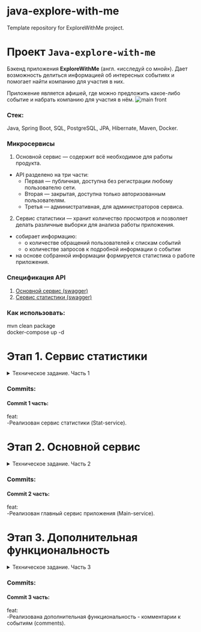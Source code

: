 # java-explore-with-me
Template repository for ExploreWithMe project.
# Проект `Java-explore-with-me`

Бэкенд приложения **ExploreWithMe** (англ. «исследуй со мной»). Дает возможность делиться информацией об интересных событиях и помогает найти компанию для участия в них.

Приложение является афишей, где можно предложить какое-либо событие и набрать компанию для участия в нём.
![main front](./front%20page.png)

### Стек:
Java, Spring Boot, SQL, PostgreSQL, JPA, Hibernate, Maven, Docker.

### Микросервисы
1. Основной сервис — содержит всё необходимое для работы продукта.

- API разделено на три части:
  - Первая — публичная, доступна без регистрации любому пользователю сети.
  - Вторая — закрытая, доступна только авторизованным пользователям.
  - Третья — административная, для администраторов сервиса.

2. Сервис статистики — хранит количество просмотров и позволяет делать различные выборки для анализа работы приложения.
- собирает информацию:  
  - о количестве обращений пользователей к спискам событий  
  - о количестве запросов к подробной информации о событии  
- на основе собранной информации формируется статистика о работе приложения.  

### Спецификация API
1. [Основной сервис (swagger)](https://petstore.swagger.io/?url=https://raw.githubusercontent.com/Keindel/java-explore-with-me/main/ewm-main-service-spec.json)
2. [Сервис статистики (swagger)](https://petstore.swagger.io/?url=https://raw.githubusercontent.com/Keindel/java-explore-with-me/main/ewm-stats-service-spec.json)

### Как использовать:
mvn clean package  
docker-compose up -d

# Этап 1. Сервис статистики  
<details> <summary> Техническое задание. Часть 1 </summary>  

Первый этап — реализация сервиса статистики. Его функционал достаточно прост и ограничен,
поэтому начать с него будет лучше всего. Реализация сервиса статистики позволит вам
разобраться со спецификацией API и основными требованиями ТЗ, а также подготовить сборку
проекта.

На первом этапе необходимо:
1. Реализовать сервис статистики в соответствии со спецификацией:
   [ewm-stats-service.json](https://raw.githubusercontent.com/yandex-praktikum/java-explore-with-me/main/ewm-stats-service-spec.json).
2. Реализовать HTTP-клиент для работы с сервисом статистики.
3. Подготовить сборку проекта.
4. Определиться с тематикой дополнительной функциональности, которую вы будете реализовывать.

### Базовые требования
Разработка должна вестись в публичном репозитории, созданном на основе
[шаблона](https://github.com/yandex-praktikum/java-explore-with-me).

Весь код первого этапа разместите в отдельной ветке с именем `stat_svc`.

### Что будет проверяться

* Работающая сборка проекта:
    * проект компилируется без ошибок;
    * сервис статистики успешно запускается в докер-контейнере;
    * экземпляр PostgreSQL для сервиса статистики успешно запускается в докер-контейнере.
* Корректная работа сервиса статистики:
    * все эндпоинты отрабатывают в соответствии со спецификацией;
    * данные успешно сохраняются и выгружаются из базы данных;
    * реализован HTTP-клиент сервиса статистики.

##### 💡 На этом этапе у вас две итерации проверки работы.

### Как подготовить сборку проекта

1. Учитывайте многомодульность.

Приложение дипломного проекта должно состоять из двух отдельно запускаемых сервисов — в
контексте сборки проекта при помощи Maven это означает, что проект будет многомодульным.
Но это ещё не всё. Сами сервисы можно также разбить на подмодули.

Сервис статистики должен состоять из HTTP-сервиса и HTTP-клиента. Это значит, что модуль
статистики можно разделить на два подмодуля.

Механизм взаимодействия сервиса и клиента предполагает, что они будут использовать одни и
те же объекты для запросов и ответов. Исходя из этого, можно выделить еще один подмодуль,
в котором будут размещены общие классы DTO.

Структуру модулей и зависимостей можно представить в виде такой схемы.
![img.png](img.png)

2. Поработайте с файлами.
    *  модули основного сервиса и сервиса статистики должны содержать `dockerfile`;
    * в корне проекта должен быть создан файл `docker-compose.yml`, описывающий запуск
      контейнеров с сервисами проекта и базами данных для них.
    * файл `pom.xml`, описывающий сборку основного сервиса, на данном этапе должен содержать
      только указание на родительский модуль и идентификатор артефакта.

3. Проверьте обязательные зависимости.

Одной из обязательных зависимостей в каждом из сервисов должен быть `Spring BootActuator`.
Вот идентификаторы для её добавления.
```java
<dependency>
    <groupId>org.springframework.boot</groupId>
    <artifactId>spring-boot-starter-actuator</artifactId>
</dependency>
```

### После завершения ревью
Когда все замечания ревьюера будут устранены и ваш Pull Request будет утверждён,
не забудьте сделать слияние изменений из ветки `stats-svc` в ветку `main`. Для этого
перейдите в ваш Pull Request на платформе GitHub и нажмите кнопку `Merge pull request`.

Начинать большой проект всегда сложно, но важно сделать первый шаг.

Приступайте к первому этапу! (^_-)≡☆  
</details>  

### Commits:  
#### Commit 1 часть:  
feat:  
-Реализован сервис статистики (Stat-service).  

# Этап 2. Основной сервис  
<details> <summary> Техническое задание. Часть 2 </summary>  

На прошлом этапе вы подготовили Maven-проект и модуль статистики, который состоит из HTTP-сервиса и HTTP-клиента.
Теперь пришло время реализации основного сервиса! Для начала просмотрите ещё раз техническое задание и изучите
[спецификацию API основного сервиса](https://raw.githubusercontent.com/yandex-praktikum/java-explore-with-me/main/ewm-main-service-spec.json).

### Базовые требования
Реализация должна вестись в отдельной ветке с именем `main_svc`. Эта ветка должна основываться на ветке `main`,
в которую слиты изменения предыдущего этапа.

### Что будет проверяться
1. Работающая сборка проекта:
    * проект компилируется без ошибок;
    * основной сервис и сервис статистики успешно запускаются в Docker-контейнерах;
    * для каждого сервиса запускается свой экземпляр PostgreSQL в Docker-контейнере.
2. Корректная работа основного сервиса:
    * все эндпоинты отрабатывают в соответствии со спецификацией;
    * данные успешно сохраняются и выгружаются из базы данных;
    * основной сервис и сервис статистики корректно взаимодействуют;
    * реализация работы с данными не производит лишней нагрузки на базу данных.

##### 💡 На этом этапе у вас три итерации проверки работы.

### После завершения ревью
Также же как и на первом этапе, после того, как все замечания ревьюера будут устранены и ваш Pull Request будет
утверждён — сделайте слияние изменений из ветки `main-svc` в ветку `main`. Для этого вам нужно перейти в ваш
Pull Request на платформе GitHub и нажать кнопку `Merge pull request`.

Не останавливайтесь — всё получится.

Приступайте ко второму этапу! ヽ(・∀・)ﾉ  
</details>  

### Commits:
#### Commit 2 часть:
feat:  
-Реализован главный сервис приложения (Main-service).  

# Этап 3. Дополнительная функциональность
<details> <summary> Техническое задание. Часть 3 </summary>  

Вы уже спроектировали полноценное приложение — и бóльшая часть
дипломной работы позади.
Поздравляем!

Осталось последнее задание — реализация выбранной вами дополнительной
функциональности.
На этом этапе вам предстоит, во-первых, реализовать саму функциональность,
а также написать базовые Postman-тесты, которые будут проверять её
работоспособность.

### Базовые требования
Реализация должна вестись в отдельной ветке с именем `feature_NAME`,
где `NAME` — краткое название дополнительной функциональности:
* `comments` — комментарии к событиям;
* `subscriptions` — подписки на других пользователей;
* `rating_events` — лайки/дизлайки, рейтинг мероприятий;
* `location_processing` — администрирование локаций;
* `moderation_enhancement` — модерация событий администратором;

> 🔧 Ветка `feature_NAME` должна основываться на ветке `main`, в которую
слиты изменения предыдущего этапа.

### Что будет проверяться
* Работоспособность сервисов, реализованных на предыдущих этапах.
* Наличие базовых Postman-тестов. Они должны проверять коды ответов
  спроектированных вами эндпоинтов в рамках реализации выбранной функциональности.
* Полнота и корректность реализации выбранной функциональности.

### Путь к Postman-коллекции
Вам нужно экспортировать Postman-коллекцию и сохранить её в папке Postman.
Сам файл должен называться `feature.json`. Путь к файлу в репозитории
должен быть `postman/feature.json`.

> 💡 На этом этапе у вас три итерации проверки работы.
Последнее усилие — и вы у цели.

### Когда все готово
После того как диплом будет готов, его нужно сдать архивом.
Это необходимо, чтобы сформировать цифровой след — он будет
олицетворять факт успешно завершенного обучения.
Для этого сделайте следующее.

1. В `Readme.md` добавьте ссылку на пул-реквест, открытый из ветки
   `feature_NAME` в main. Прикладывайте ссылку именно на пул-реквест,
   а не на репозиторий, чтобы ревьюер мог оставить комментарии.
2. В аккаунте GitHub выберите ветку — `feature_NAME`.
3. Нажмите на кнопку “Code” и выберите “Download ZIP”.

![img_1.png](img_1.png)
> 💡 ВАЖНО! Если размер архива больше 10 МБ, сообщите об этом куратору.
Отправьте загруженный архив с кодом через форму, которую вы видите
на скриншоте ниже.

![img_2.png](img_2.png)
Не забудьте обновлять архив перед каждой проверкой. Если код в архиве и
репозитории будет отличаться, работа будет отклонена от проверки.
Как только работа будет зачтена, нажмите кнопку `“Merge”`, чтобы применить
изменения из ветки с фичей в `main`.

Поздравляем! Вы проделали огромную работу! Вас ждёт ваше последнее
ревью в Практикуме. После него начнётся ваш самостоятельный путь
в профессии Java-разработчика!

Приступайте к финальному этапу! (╯✧▽✧)╯  
</details>  

### Commits:
#### Commit 3 часть:
feat:  
-Реализована дополнительная функциональность - комментарии к событиям (comments).   

